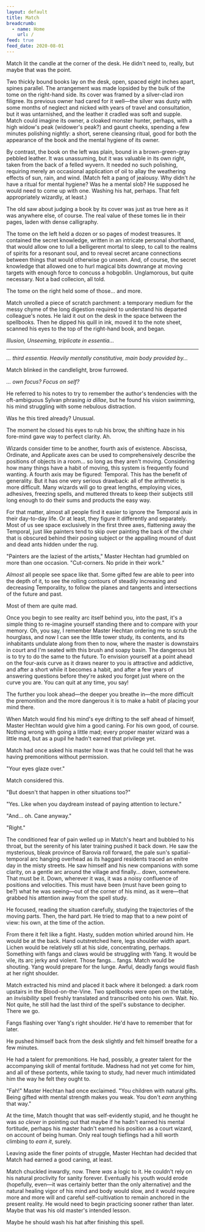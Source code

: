 ```yaml
---
layout: default
title: Match
breadcrumb:
  - name: Home
    url: /
feed: true
feed_date: 2020-08-01
---
```

Match lit the candle at the corner of the desk. He didn't need to, really, but maybe that was the point.

Two thickly bound books lay on the desk, open, spaced eight inches apart, spines parallel. The arrangement was made lopsided by the bulk of the tome on the right-hand side. Its cover was framed by a silver-clad iron filigree. Its previous owner had cared for it well—the silver was dusty with some months of neglect and nicked with years of travel and consultation, but it was untarnished, and the leather it cradled was soft and supple. Match could imagine its owner, a cloaked monster hunter, perhaps, with a high widow's peak (widower's peak?) and gaunt cheeks, spending a few minutes polishing nightly: a short, serene cleansing ritual, good for both the appearance of the book and the mental hygiene of its owner.

By contrast, the book on the left was plain, bound in a brown-green-gray pebbled leather. It was unassuming, but it was valuable in its own right, taken from the back of a felled wyvern. It needed no such polishing, requiring merely an occasional application of oil to allay the weathering effects of sun, rain, and wind. (Match felt a pang of jealousy. Why didn't *he* have a ritual for mental hygiene? Was he a mental slob? He supposed he would need to come up with one. Washing his hat, perhaps. That felt appropriately wizardly, at least.)

The old saw about judging a book by its cover was just as true here as it was anywhere else, of course. The real value of these tomes lie in their pages, laden with dense calligraphy.

The tome on the left held a dozen or so pages of modest treasures. It contained the secret knowledge, written in an intricate personal shorthand, that would allow one to lull a belligerent mortal to sleep, to call to the realms of spirits for a resonant soul, and to reveal secret arcane connections between things that would otherwise go unseen. And, of course, the secret knowledge that allowed one to hurl magical bits downrange at moving targets with enough force to concuss a hobgoblin. Unglamorous, but quite necessary. Not a bad collecion, all told.

The tome on the right held some of those... and more.

Match unrolled a piece of scratch parchment: a temporary medium for the messy chyme of the long digestion required to understand his departed colleague's notes. He laid it out on the desk in the space between the spellbooks. Then he dipped his quill in ink, moved it to the note sheet, scanned his eyes to the top of the right-hand book, and began.

*Illusion, Unseeming, triplicate in essentia...*

---

*... third essentia. Heavily mentally constitutive, main body provided by...*

Match blinked in the candlelight, brow furrowed.

*... own focus? Focus on self?*

He referred to his notes to try to remember the author's tendencies with the oft-ambiguous Sylvan phrasing *ia dillae*, but he found his vision swimming, his mind struggling with some nebulous distraction.

Was he this tired already? Unusual.

The moment he closed his eyes to rub his brow, the shifting haze in his fore-mind gave way to perfect clarity. Ah.

Wizards consider time to be another, fourth axis of existence. Abscissa, Ordinate, and Applicate axes can be used to comprehensively describe the positions of objects in a room... so long as they aren't moving. Considering how many things have a habit of moving, this system is frequently found wanting. A fourth axis may be figured: Temporal. This has the benefit of generality. But it has one very serious drawback: all of the arithmetic is more difficult. Many wizards will go to great lengths, employing vices, adhesives, freezing spells, and muttered threats to keep their subjects still long enough to do their sums and products the easy way.

For that matter, almost all people find it easier to ignore the Temporal axis in their day-to-day life. Or at least, they figure it differently and separately. Most of us see space exclusively in the first three axes, flattening away the Temporal, just like painters tend to skip over painting the back of the chair that is obscured behind their posing subject or the appalling mound of dust and dead ants hidden under the rug.

"Painters are the laziest of the artists," Master Hechtan had grumbled on more than one occasion. "Cut-corners. No pride in their work."

*Almost* all people see space like that. Some gifted few are able to peer into the depth of it, to see the rolling contours of steadily increasing and decreasing Temporality, to follow the planes and tangents and intersections of the future and past.

Most of them are quite mad.

Once you begin to see reality arc itself behind you, into the past, it's a simple thing to re-imagine yourself standing there and to compare with your memory. Oh, you say, I remember Master Hechtan ordering me to scrub the hourglass, and now I can see the little tower study, its contents, and its inhabitants undulate along from then to now, where the master is downstairs in court and I'm seated with this brush and soapy basin. The dangerous bit is to try to do the same to the future. To envision yourself at a point ahead on the four-axis curve as it draws nearer to you is attractive and addictive, and after a short while it becomes a habit, and after a few years of answering questions before they're asked you forget just where on the curve you are. You can quit at any time, you say!

The further you look ahead—the deeper you breathe in—the more difficult the premonition and the more dangerous it is to make a habit of placing your mind there.

When Match would find his mind's eye drifting to the self ahead of himself, Master Hechtan would give him a good caning. For his own good, of course. Nothing wrong with going a little mad; every proper master wizard was a little mad, but as a pupil he hadn't earned that privilege yet.

Match had once asked his master how it was that he could tell that he was having premonitions without permission.

"Your eyes glaze over."

Match considered this.

"But doesn't that happen in other situations too?"

"Yes. Like when you daydream instead of paying attention to lecture."

"And... oh. Cane anyway."

"Right."

The conditioned fear of pain welled up in Match's heart and bubbled to his throat, but the serenity of his later training pushed it back down. He saw the mysterious, bleak province of Barovia roll forward, the pale sun's spatial-temporal arc hanging overhead as its haggard residents traced an enitre day in the misty streets. He saw himself and his new companions with some clarity, on a gentle arc around the village and finally... down, somewhere. That must be it. Down, wherever it was, it was a noisy confluence of positions and velocities. This must have been (must have been going to be?) what he was seeing—out of the corner of his mind, as it were—that grabbed his attention away from the spell study.

He focused, reading the situation carefully, studying the trajectories of the moving parts. Then, the hard part. He tried to map that to a new point of view: his own, at the time of the action.

From there it felt like a fight. Hasty, sudden motion whirled around him. He would be at the back. Hand outstretched here, legs shoulder width apart. Lichen would be relatively stll at his side, concentrating, perhaps. Something with fangs and claws would be struggling with Yang. It would be vile, its arc jerky and violent. Those fangs... fangs. Match would be shouting. Yang would prepare for the lunge. Awful, deadly fangs would flash at her right shoulder.

Match extracted his mind and placed it back where it belonged: a dark room upstairs in the Blood-on-the-Vine. Two spellbooks were open on the table, an *Invisibility* spell freshly translated and transcribed onto his own. Wait. No. Not quite, he still had the last third of the spell's substance to decipher. There we go.

Fangs flashing over Yang's right shoulder. He'd have to remember that for later.

He pushed himself back from the desk slightly and felt himself breathe for a few minutes.

He had a talent for premonitions. He had, possibly, a greater talent for the accompanying skill of mental fortitude. Madness had not yet come for him, and all of these portents, while taxing to study, had never much intimidated him the way he felt they ought to.

"Fah!" Master Hechtan had once exclaimed. "You children with natural gifts. Being gifted with mental strength makes you weak. You don't *earn* anything that way."

At the time, Match thought that was self-evidently stupid, and he thought he was *so clever* in pointing out that maybe if he hadn't earned his mental fortitude, perhaps his master hadn't earned his position as a court wizard, on account of being human. Only real tough tieflings had a hill worth climbing to *earn it*, surely.

Leaving aside the finer points of struggle, Master Hechtan had decided that Match had earned a good caning, at least.

Match chuckled inwardly, now. There *was* a logic to it. He couldn't rely on his natural proclivity for sanity forever. Eventually his youth would erode (hopefully, even—it was certainly better than the only alternative) and the natural healing vigor of his mind and body would slow, and it would require more and more will and careful self-cultivation to remain anchored in the present reality. He would need to begin practicing sooner rather than later. Maybe that was his old master's intended lesson.

Maybe he should wash his hat after finishing this spell.
